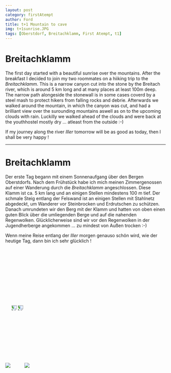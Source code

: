 ```yaml
---
layout: post
category: firstAtempt
author: Ford
title: t+1 Mountain to cave
img: t+1sunrise.JPG
tags: [Oberstdorf, Breitachklamm, First Atempt, t1]
---
```


# Breitachklamm

The first day started with a beautiful sunrise over the mountains. After the breakfast I decided to join my two roommates
on a hiiking trip to the *Breitachklamm*. This is a narrow canyon cut into the stone by the Breitach river, which is around
5 km long and at many places at least 100m deep. The narrow path alongeside the stonewall is in some cases coverd by a steel mash
to protect hikers from falling rocks and debrie. Afterwards we walked around the mountain, in which the canyon was cut, and had
a brilliant view over the surounding mountains aswell as on to the upcoming clouds with rain. Luckilly we walked ahead of the
clouds and were back at the youthhostel mostly dry ... atleast from the outside :-)

If my journey along the river *Iller* tomorrow will be as good as today, then I shall be very happy !

---

# Breitachklamm

Der erste Tag begann mit einem Sonnenaufgang über den Bergen Oberstdorfs. Nach dem Frühstück habe ich mich meinen Zimmergenossen
auf einer Wanderung durch die *Breitachklamm* angeschlossen. Diese Klamm ist ca. 5 km lang und an einigen Stellen mindestens
100 m tief. Der schmale Steig entlang der Felswand ist an einigen Stellen mit Stahlnetz abgedeckt, um Wanderer vor Steinbrocken
und Erdrutschen zu schützen. Danach umrundeten wir den Berg mit der Klamm und hatten von oben einen guten Blick über die umliegenden
Berge und auf die nahenden Regenwolken. Glücklicherweise sind wir vor den Regenwolken in der Jugendherberge angekommen
... zu mindest von Außen trocken :-)

Wenn meine Reise entlang der *Iller* morgen genauso schön wird, wie der heutige Tag, dann bin ich sehr glücklich !


<img src="{{ site.baseurl}}/assets/img/t+1Breitachklamm1.JPG" class="u-full-width"/>

<img src="{{ site.baseurl}}/assets/img/t+1Breitachklamm2.JPG" class="u-full-width" style="transform:rotate(90deg);" Vspace="180"/>

<img src="{{ site.baseurl}}/assets/img/t+1Breitachklamm3.JPG" class="u-full-width" style="transform:rotate(90deg);" Vspace="180"/>

<img src="{{ site.baseurl}}/assets/img/t+1Panorama.JPG" class="u-full-width"/>

